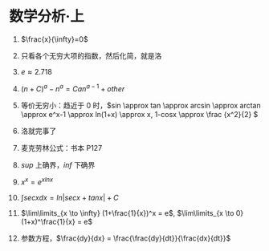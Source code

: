 # 数学分析·上

1. $\frac{x}{\infty}=0$

2. 只看各个无穷大项的指数，然后化简，就是洛

3. $e \approx 2.718$

4. $(n+C)^a-n^a=Can^{a-1}+other$

5. 等价无穷小：趋近于 0 时，$sin \approx tan \approx arcsin \approx arctan \approx e^x-1 \approx ln(1+x) \approx x, 1-cosx \approx \frac {x^2}{2} $

6. 洛就完事了

7. 麦克劳林公式：书本 P127

8. $sup$ 上确界，$inf$ 下确界

9. $x^x = e^{xlnx}$

10. $\int sec x dx = ln |sec x + tan x| + C$

11. $\lim\limits_{x \to \infty} (1+\frac{1}{x})^x = e$, $\lim\limits_{x \to 0} (1+x)^\frac{1}{x} = e$

12. 参数方程，$\frac{dy}{dx} = \frac{\frac{dy}{dt}}{\frac{dx}{dt}}$